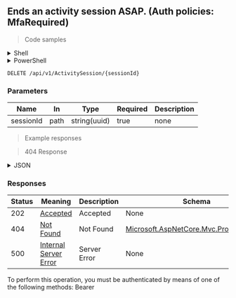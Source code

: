 
## Ends an activity session ASAP. (Auth policies: MfaRequired)

<a id="opIdDeleteAsync"></a>

> Code samples

<details><summary>Shell</summary>


```shell
# You can also use wget
curl -X DELETE /api/v1/ActivitySession/{sessionId} \
  -H 'Accept: application/json' \
  -H 'Authorization: Bearer TOKEN'

```


</details>

<details><summary>PowerShell</summary>


```powershell
# PowerShell example

$NPSUrl = "https://localhost:6500"

$Login = @{
    Login = "User"
    Password = "Password"
}
# Cookie container for multi-factor authentication
$WebSession = New-Object Microsoft.PowerShell.Commands.WebRequestSession
$Token = Invoke-RestMethod -Uri "$($NPSUrl)/signinBody" -Method POST -Body (ConvertTo-Json $Login) -WebSession $WebSession -ContentType "application/json"
$Token = Invoke-RestMethod -Uri "$($NPSUrl)/signin2fa" -Method Post -Body $MfaCode -Headers @{Authorization = "Bearer $Token"} -WebSession $WebSession -ContentType "application/json"

$Headers = @{
    Authorization = "Bearer $Token"
}
Invoke-RestMethod -Method DELETE -Uri "$($NPSUrl)/api/v1/ActivitySession/{sessionId} -Headers $Headers -ContentType "application/json"
```


</details>

`DELETE /api/v1/ActivitySession/{sessionId}`

<h3 id="ends-an-activity-session-asap.-(auth-policies:-mfarequired)-parameters">Parameters</h3>

|Name|In|Type|Required|Description|
|---|---|---|---|---|
|sessionId|path|string(uuid)|true|none|

> Example responses

> 404 Response

<details><summary>JSON</summary>


```json
{
  "type": "string",
  "title": "string",
  "status": 0,
  "detail": "string",
  "instance": "string",
  "property1": null,
  "property2": null
}
```


</details>

<h3 id="ends-an-activity-session-asap.-(auth-policies:-mfarequired)-responses">Responses</h3>

|Status|Meaning|Description|Schema|
|---|---|---|---|
|202|[Accepted](https://tools.ietf.org/html/rfc7231#section-6.3.3)|Accepted|None|
|404|[Not Found](https://tools.ietf.org/html/rfc7231#section-6.5.4)|Not Found|[Microsoft.AspNetCore.Mvc.ProblemDetails](../Models/microsoft.aspnetcore.mvc.problemdetails.md)|
|500|[Internal Server Error](https://tools.ietf.org/html/rfc7231#section-6.6.1)|Server Error|None|

<aside class="warning">
To perform this operation, you must be authenticated by means of one of the following methods:
Bearer
</aside>


